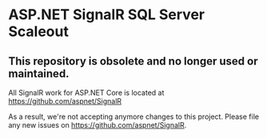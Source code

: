 ASP.NET SignalR SQL Server Scaleout
========

## This repository is obsolete and no longer used or maintained.

All SignalR work for ASP.NET Core is located at https://github.com/aspnet/SignalR

As a result, we're not accepting anymore changes to this project. Please file any new issues on https://github.com/aspnet/SignalR.
